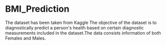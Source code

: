 # BMI_Prediction
The dataset has been taken from Kaggle The objective of the dataset is to diagnostically predict a person's health based on certain diagnostic measurements included in the dataset.The data consists information of both Females and Males.
